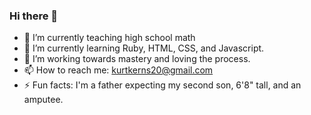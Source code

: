 ### Hi there 👋

- 🔭 I’m currently teaching high school math
- 🌱 I’m currently learning Ruby, HTML, CSS, and Javascript.
- 🤔 I’m working towards mastery and loving the process.
- 📫 How to reach me: kurtkerns20@gmail.com
- ⚡ Fun facts: I'm a father expecting my second son, 6'8" tall, and an amputee.
